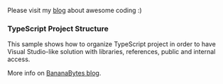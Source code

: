 Please visit my [blog](https://blog.banana.rs/) about awesome coding :)

### TypeScript Project Structure
This sample shows how to organize TypeScript project in order to have Visual Studio-like solution with libraries, references, public and internal access.

More info on [BananaBytes blog](https://blog.banana.rs/index.php/2020/02/04/visual-studio-like-solution-structure-for-typescript/).